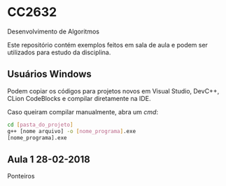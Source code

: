 # CC2632
Desenvolvimento de Algoritmos

Este repositório contém exemplos feitos em sala de aula e podem ser utilizados
para estudo da disciplina.

## Usuários Windows
Podem copiar os códigos para projetos novos em Visual Studio, DevC++, CLion
CodeBlocks e compilar diretamente na IDE.

Caso queiram compilar manualmente, abra um *cmd*:
```BASH
cd [pasta_do_projeto]
g++ [nome arquivo] -o [nome_programa].exe
[nome_programa].exe
```


## Aula 1 28-02-2018
Ponteiros





